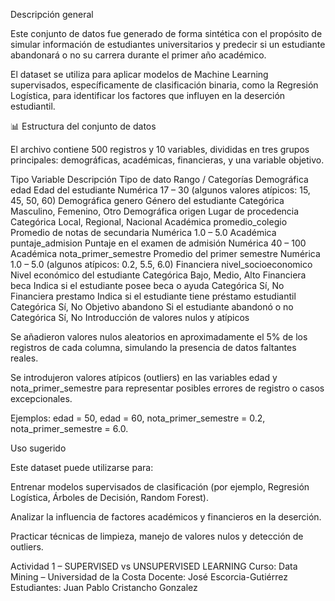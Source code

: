 
Descripción general

Este conjunto de datos fue generado de forma sintética con el propósito de simular información de estudiantes universitarios y predecir si un estudiante abandonará o no su carrera durante el primer año académico.

El dataset se utiliza para aplicar modelos de Machine Learning supervisados, específicamente de clasificación binaria, como la Regresión Logística, para identificar los factores que influyen en la deserción estudiantil.

📊 Estructura del conjunto de datos

El archivo contiene 500 registros y 10 variables, divididas en tres grupos principales: demográficas, académicas, financieras, y una variable objetivo.

Tipo	Variable	Descripción	Tipo de dato	Rango / Categorías
Demográfica	edad	Edad del estudiante	Numérica	17 – 30 (algunos valores atípicos: 15, 45, 50, 60)
Demográfica	genero	Género del estudiante	Categórica	Masculino, Femenino, Otro
Demográfica	origen	Lugar de procedencia	Categórica	Local, Regional, Nacional
Académica	promedio_colegio	Promedio de notas de secundaria	Numérica	1.0 – 5.0
Académica	puntaje_admision	Puntaje en el examen de admisión	Numérica	40 – 100
Académica	nota_primer_semestre	Promedio del primer semestre	Numérica	1.0 – 5.0 (algunos atípicos: 0.2, 5.5, 6.0)
Financiera	nivel_socioeconomico	Nivel económico del estudiante	Categórica	Bajo, Medio, Alto
Financiera	beca	Indica si el estudiante posee beca o ayuda	Categórica	Sí, No
Financiera	prestamo	Indica si el estudiante tiene préstamo estudiantil	Categórica	Sí, No
Objetivo	abandono	Si el estudiante abandonó o no	Categórica	Sí, No
 Introducción de valores nulos y atípicos

Se añadieron valores nulos aleatorios en aproximadamente el 5% de los registros de cada columna, simulando la presencia de datos faltantes reales.

Se introdujeron valores atípicos (outliers) en las variables edad y nota_primer_semestre para representar posibles errores de registro o casos excepcionales.

Ejemplos: edad = 50, edad = 60, nota_primer_semestre = 0.2, nota_primer_semestre = 6.0.

Uso sugerido

Este dataset puede utilizarse para:

Entrenar modelos supervisados de clasificación (por ejemplo, Regresión Logística, Árboles de Decisión, Random Forest).

Analizar la influencia de factores académicos y financieros en la deserción.

Practicar técnicas de limpieza, manejo de valores nulos y detección de outliers.


Actividad 1 – SUPERVISED vs UNSUPERVISED LEARNING
Curso: Data Mining – Universidad de la Costa
Docente: José Escorcia-Gutiérrez
Estudiantes: Juan Pablo Cristancho Gonzalez
